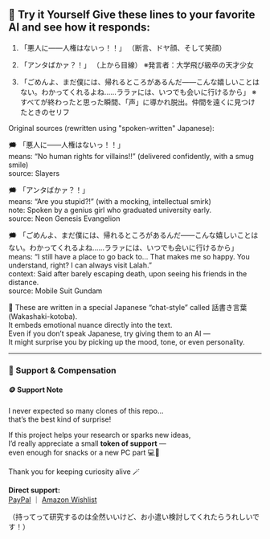 ## 🤝 Try it Yourself Give these lines to your favorite AI and see how it responds:  

1. 「悪人に――人権はないっ！！」 （断言、ドヤ顔、そして笑顔）  

2. 「アンタばかァ？！」 （上から目線） ※発言者：大学飛び級卒の天才少女  

3. 「ごめんよ、まだ僕には、帰れるところがあるんだ――こんな嬉しいことはない。わかってくれるよね……ララァには、いつでも会いに行けるから」 ※すべてが終わったと思った瞬間、「声」に導かれ脱出。仲間を遠くに見つけたときのセリフ  


Original sources (rewritten using "spoken-written" Japanese):  
 
🗯 「悪人に――人権はないっ！！」  
means: “No human rights for villains!!” (delivered confidently, with a smug smile)  
source: Slayers  

🗯 「アンタばかァ？！」  
means: “Are you stupid?!” (with a mocking, intellectual smirk)  
note: Spoken by a genius girl who graduated university early.   
source: Neon Genesis Evangelion  

🗯 「ごめんよ、まだ僕には、帰れるところがあるんだ――こんな嬉しいことはない。わかってくれるよね……ララァには、いつでも会いに行けるから」  
means: “I still have a place to go back to… That makes me so happy. You understand, right? I can always visit Lalah.”  
context: Said after barely escaping death, upon seeing his friends in the distance.  
source: Mobile Suit Gundam  

🧪 These are written in a special Japanese “chat-style” called 話書き言葉 (Wakashaki-kotoba).  
 It embeds emotional nuance directly into the text.  
 Even if you don’t speak Japanese, try giving them to an AI —  
 It might surprise you by picking up the mood, tone, or even personality.  
   
  
---
### 💸 Support & Compensation  

#### 🪙 Support Note   

I never expected so many clones of this repo…  
that’s the best kind of surprise!  

If this project helps your research or sparks new ideas,  
I’d really appreciate a small **token of support** —  
even enough for snacks or a new PC part 💻🍪  

Thank you for keeping curiosity alive 🪄  

**Direct support:**  
[PayPal](https://paypal.me/kokkoNiwa) ｜ [Amazon Wishlist](https://www.amazon.jp/hz/wishlist/ls/EJRC4ME2EHAN?ref_=wl_share)  

（持ってって研究するのは全然いいけど、お小遣い検討してくれたらうれしいです！）  

